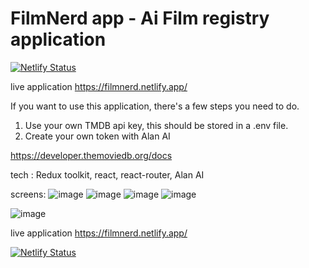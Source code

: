 # FilmNerd app - Ai Film registry application
[![Netlify Status](https://api.netlify.com/api/v1/badges/0c0f60c3-4a12-4305-a494-1ec45cce7aa4/deploy-status)](https://app.netlify.com/sites/film-nerd/deploys)

live application
https://filmnerd.netlify.app/


If you want to use this application, there's a few steps you need to do. 

1. Use your own TMDB api key, this should be stored in a .env file.
2. Create your own token with Alan AI

https://developer.themoviedb.org/docs

tech : Redux toolkit, react, react-router, Alan AI



screens: 
![image](https://github.com/msagerup/Ai-Movies/assets/23620566/c01d868f-dadd-4c52-b091-23d0356f6ff3)
![image](https://github.com/msagerup/Ai-Movies/assets/23620566/d29a8293-4c33-4b75-a6d2-1ca3c9812aa3)
![image](https://github.com/msagerup/Ai-Movies/assets/23620566/2023a8ab-3dfd-4f68-b5b8-b678439f95e9)
![image](https://github.com/msagerup/Ai-Movies/assets/23620566/9b551817-3dc2-4dec-97e4-dcd55f3962fb)

![image](https://github.com/msagerup/Ai-Movies/assets/23620566/57f93d0f-efb8-4a77-bda3-75e6790bd276)







live application
https://filmnerd.netlify.app/


[![Netlify Status](https://api.netlify.com/api/v1/badges/0c0f60c3-4a12-4305-a494-1ec45cce7aa4/deploy-status)](https://app.netlify.com/sites/film-nerd/deploys)
